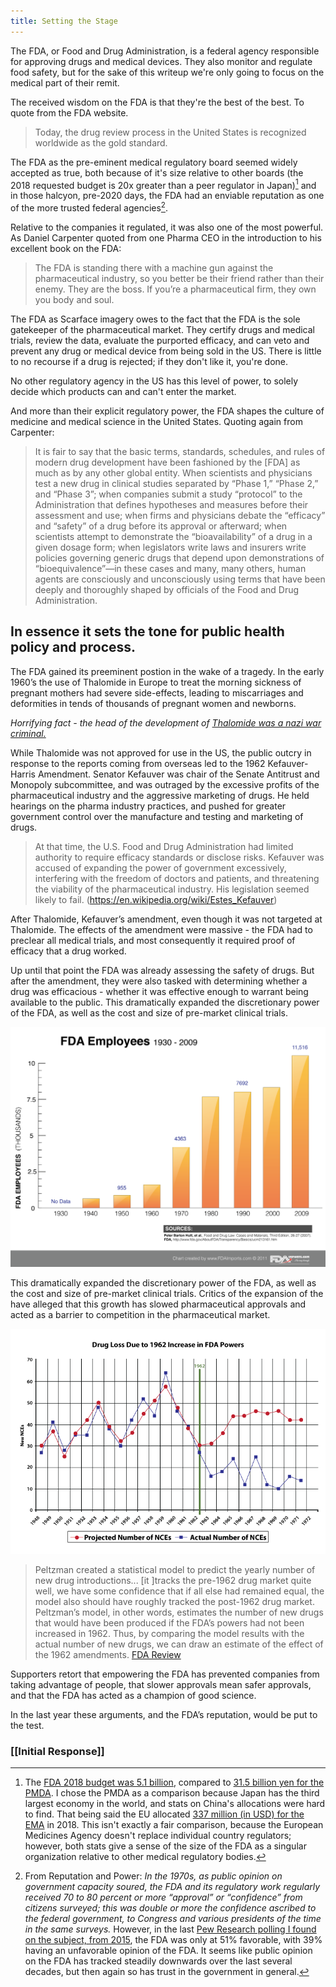 ```yaml
---
title: Setting the Stage
---
```


The FDA, or Food and Drug Administration, is a federal agency responsible for approving drugs and medical devices. They also monitor and regulate food safety, but for the sake of this writeup we're only going to focus on the medical part of their remit.

The received wisdom on the FDA is that they're the best of the best. To quote from the FDA website.

> Today, the drug review process in the United States is recognized worldwide as the gold standard.

The FDA as the pre-eminent medical regulatory board seemed widely accepted as true, both because of it's size relative to other boards (the 2018 requested budget is 20x greater than a peer regulator in Japan)[^1] and in those halcyon, pre-2020 days, the FDA had an enviable reputation as one of the more trusted federal agencies[^2].

Relative to the companies it regulated, it was also one of the most powerful. As Daniel Carpenter quoted from one Pharma CEO in the introduction to his excellent book on the FDA:

> The FDA is standing there with a machine gun against the pharmaceutical industry, so you better be their friend rather than their enemy. They are the boss. If you’re a pharmaceutical firm, they own you body and soul.

The FDA as Scarface imagery owes to the fact that the FDA is the sole gatekeeper of the pharmaceutical market. They certify drugs and medical trials, review the data, evaluate the purported efficacy, and can veto and prevent any drug or medical device from being sold in the US. There is little to no recourse if a drug is rejected; if they don't like it, you're done.

No other regulatory agency in the US has this level of power, to solely decide which products can and can't enter the market. 

And more than their explicit regulatory power, the FDA shapes the culture of medicine and medical science in the United States. Quoting again from Carpenter:

> It is fair to say that the basic terms, standards, schedules, and rules of modern drug development have been fashioned by the [FDA] as much as by any other global entity. When scientists and physicians test a new drug in clinical studies separated by “Phase 1,” “Phase 2,” and “Phase 3”; when companies submit a study “protocol” to the Administration that defines hypotheses and measures before their assessment and use; when firms and physicians debate the “efficacy” and “safety” of a drug before its approval or afterward; when scientists attempt to demonstrate the “bioavailability” of a drug in a given dosage form; when legislators write laws and insurers write policies governing generic drugs that depend upon demonstrations of “bioequivalence”—in these cases and many, many others, human agents are consciously and unconsciously using terms that have been deeply and thoroughly shaped by officials of the Food and Drug Administration.

In essence it sets the tone for public health policy and process.
---

The FDA gained its preeminent postion in the wake of a tragedy. In the early 1960’s the use of Thalomide in Europe to treat the morning sickness of pregnant mothers had severe side-effects, leading to miscarriages and deformities in tends of thousands of pregnant women and newborns. 

 _Horrifying fact - the head of the development of [Thalomide was a nazi war criminal.](https://blogs.scientificamerican.com/molecules-to-medicine/from-the-holocaust-to-thalidomide-a-nazi-legacy/)_

While Thalomide was not approved for use in the US, the public outcry in response to the reports coming from overseas led to the 1962 Kefauver-Harris Amendment. Senator Kefauver was chair of the Senate Antitrust and Monopoly subcommittee, and was outraged by the excessive profits of the pharmaceutical industry and the aggressive marketing of drugs. He held hearings on the pharma industry practices, and pushed for greater government control over the manufacture and testing and marketing of drugs.

> At that time, the U.S. Food and Drug Administration had limited authority to require efficacy standards or disclose risks. Kefauver was accused of expanding the power of government excessively, interfering with the freedom of doctors and patients, and threatening the viability of the pharmaceutical industry. His legislation seemed likely to fail. (https://en.wikipedia.org/wiki/Estes_Kefauver)

After Thalomide, Kefauver’s amendment, even though it was not targeted at Thalomide. The effects of the amendment were massive - the FDA had to preclear all medical trials, and most consequently it required proof of efficacy that a drug worked. 

Up until that point the FDA was already assessing the safety of drugs. But after the amendment, they were also tasked with determining whether a drug was efficacious - whether it was effective enough to warrant being available to the public. This dramatically expanded the discretionary power of the FDA, as well as the cost and size of pre-market clinical trials.

![](assets/FDA-Spending-and-Employees-History-Chart-021.png)

This dramatically expanded the discretionary power of the FDA, as well as the cost and size of pre-market clinical trials. Critics of the expansion of the have alleged that this growth has slowed pharmaceutical approvals and acted as a barrier to competition in the pharmaceutical market.

![](assets/petzman_chart_large.png)
> Peltzman created a statistical model to predict the yearly number of new drug introductions... [it ]tracks the pre-1962 drug market quite well, we have some confidence that if all else had remained equal, the model also should have roughly tracked the post-1962 drug market. Peltzman’s model, in other words, estimates the number of new drugs that would have been produced if the FDA’s powers had not been increased in 1962. Thus, by comparing the model results with the actual number of new drugs, we can draw an estimate of the effect of the 1962 amendments. [FDA Review](https://www.fdareview.org/issues/theory-evidence-and-examples-of-fda-harm/)

Supporters retort that empowering the FDA has prevented companies from taking advantage of people, that slower approvals mean safer approvals, and that the FDA has acted as a champion of good science.

In the last year these arguments, and the FDA’s reputation, would be put to the test.

### [[Initial Response]]

[^1]: The [FDA 2018 budget was 5.1 billion](https://www.fda.gov/media/135078/download), compared to [31.5 billion yen for the PMDA](https://www.pmda.go.jp/files/000232603.pdf). I chose the PMDA as a comparison because Japan has the third largest economy in the world, and stats on China's allocations were hard to find. That being said the EU allocated [337 million (in USD) for the EMA](https://www.ema.europa.eu/en/documents/report/european-medicines-agency-budget-2020_en.pdf) in 2018. This isn't exactly a fair comparison, because the European Medicines Agency doesn't replace individual country regulators; however, both stats give a sense of the size of the FDA as a singular organization relative to other medical regulatory bodies.

[^2]: From Reputation and Power: _In the 1970s, as public opinion on government capacity soured, the FDA and its regulatory work regularly received 70 to 80 percent or more “approval” or “confidence” from citizens surveyed; this was double or more the confidence ascribed to the federal government, to Congress and various presidents of the time in the same surveys._ However, in the last [Pew Research polling I found on the subject, from 2015](https://archive.ph/wip/7g69v), the FDA was only at 51% favorable, with 39% having an unfavorable opinion of the FDA. It seems like public opinion on the FDA has tracked steadily downwards over the last several decades, but then again so has trust in the government in general.